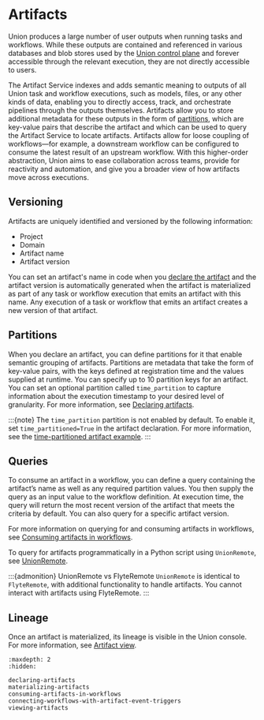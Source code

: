 # Artifacts

Union produces a large number of user outputs when running tasks and workflows. While these outputs are contained and referenced in various databases and blob stores used by the [Union control plane](../../platform-architecture#control-plane) and forever accessible through the relevant execution, they are not directly accessible to users.

The Artifact Service indexes and adds semantic meaning to outputs of all Union task and workflow executions, such as models, files, or any other kinds of data, enabling you to directly access, track, and orchestrate pipelines through the outputs themselves. Artifacts allow you to store additional metadata for these outputs in the form of [partitions](#partitions), which are key-value pairs that describe the artifact and which can be used to query the Artifact Service to locate artifacts. Artifacts allow for loose coupling of workflows—for example, a downstream workflow can be configured to consume the latest result of an upstream workflow. With this higher-order abstraction, Union aims to ease collaboration across teams, provide for reactivity and automation, and give you a broader view of how artifacts move across executions.

## Versioning

Artifacts are uniquely identified and versioned by the following information:
* Project
* Domain
* Artifact name
* Artifact version

You can set an artifact's name in code when you [declare the artifact](declaring-artifacts) and the artifact version is automatically generated when the artifact is materialized as part of any task or workflow execution that emits an artifact with this name. Any execution of a task or workflow that emits an artifact creates a new version of that artifact.

## Partitions

When you declare an artifact, you can define partitions for it that enable semantic grouping of artifacts. Partitions are metadata that take the form of key-value pairs, with the keys defined at registration time and the values supplied at runtime. You can specify up to 10 partition keys for an artifact. You can set an optional partition called `time_partition` to capture information about the execution timestamp to your desired level of granularity. For more information, see [Declaring artifacts](declaring-artifacts).

:::{note}
The `time_partition` partition is not enabled by default. To enable it, set `time_partitioned=True` in the artifact declaration. For more information, see the [time-partitioned artifact example](declaring-artifacts.md#time-partitioned-artifact).
:::

## Queries

To consume an artifact in a workflow, you can define a query containing the artifact’s name as well as any required partition values. You then supply the query as an input value to the workflow definition. At execution time, the query will return the most recent version of the artifact that meets the criteria by default. You can also query for a specific artifact version.

For more information on querying for and consuming artifacts in workflows, see [Consuming artifacts in workflows](consuming-artifacts-in-workflows).

To query for artifacts programmatically in a Python script using `UnionRemote`, see [UnionRemote](../../development-cycle/unionremote.md#fetching-artifacts).

:::{admonition} UnionRemote vs FlyteRemote
`UnionRemote` is identical to `FlyteRemote`, with additional functionality to handle artifacts. You cannot interact with artifacts using FlyteRemote.
:::

## Lineage

Once an artifact is materialized, its lineage is visible in the Union console. For more information, see [Artifact view](../../web-console/artifact-view).

```{toctree}
:maxdepth: 2
:hidden:

declaring-artifacts
materializing-artifacts
consuming-artifacts-in-workflows
connecting-workflows-with-artifact-event-triggers
viewing-artifacts
```